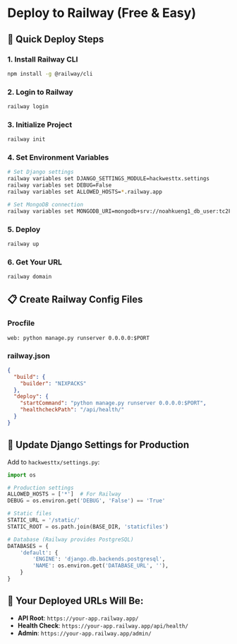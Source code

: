 # Deploy to Railway (Free & Easy)

## 🚀 Quick Deploy Steps

### 1. Install Railway CLI
```bash
npm install -g @railway/cli
```

### 2. Login to Railway
```bash
railway login
```

### 3. Initialize Project
```bash
railway init
```

### 4. Set Environment Variables
```bash
# Set Django settings
railway variables set DJANGO_SETTINGS_MODULE=hackwesttx.settings
railway variables set DEBUG=False
railway variables set ALLOWED_HOSTS=*.railway.app

# Set MongoDB connection
railway variables set MONGODB_URI=mongodb+srv://noahkueng1_db_user:tc2FviW6Wa5kxjEO@cluster0.bn7mgbx.mongodb.net/?retryWrites=true&w=majority&appName=Cluster0
```

### 5. Deploy
```bash
railway up
```

### 6. Get Your URL
```bash
railway domain
```

## 📋 Create Railway Config Files

### Procfile
```
web: python manage.py runserver 0.0.0.0:$PORT
```

### railway.json
```json
{
  "build": {
    "builder": "NIXPACKS"
  },
  "deploy": {
    "startCommand": "python manage.py runserver 0.0.0.0:$PORT",
    "healthcheckPath": "/api/health/"
  }
}
```

## 🔧 Update Django Settings for Production

Add to `hackwesttx/settings.py`:
```python
import os

# Production settings
ALLOWED_HOSTS = ['*']  # For Railway
DEBUG = os.environ.get('DEBUG', 'False') == 'True'

# Static files
STATIC_URL = '/static/'
STATIC_ROOT = os.path.join(BASE_DIR, 'staticfiles')

# Database (Railway provides PostgreSQL)
DATABASES = {
    'default': {
        'ENGINE': 'django.db.backends.postgresql',
        'NAME': os.environ.get('DATABASE_URL', ''),
    }
}
```

## 🎯 Your Deployed URLs Will Be:
- **API Root**: `https://your-app.railway.app/`
- **Health Check**: `https://your-app.railway.app/api/health/`
- **Admin**: `https://your-app.railway.app/admin/`
